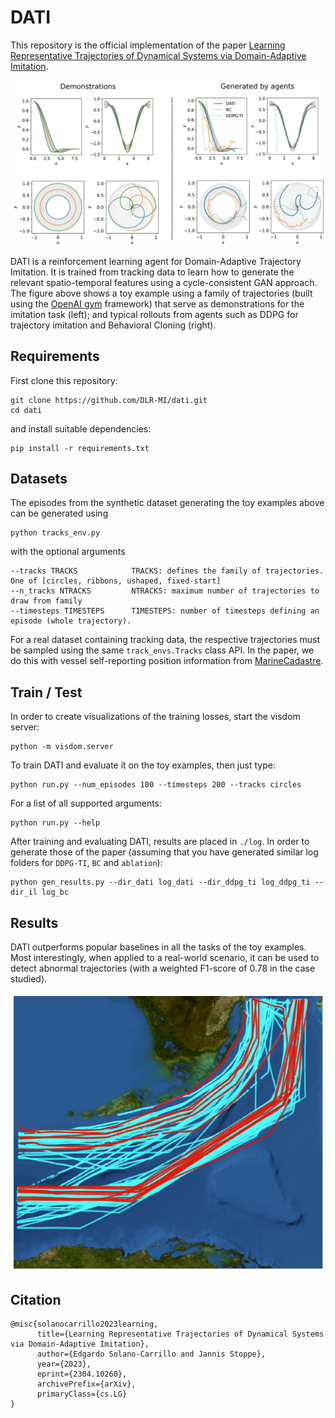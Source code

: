 # DATI
This repository is the official implementation of the paper [Learning Representative Trajectories of Dynamical Systems via Domain-Adaptive Imitation](https://arxiv.org/abs/2304.10260).

<img src='assets/tracks.png'> 

DATI is a reinforcement learning agent for Domain-Adaptive Trajectory Imitation. It is trained from tracking data to learn how to generate the relevant spatio-temporal features using a cycle-consistent GAN approach. The figure above shows a toy example using a family of trajectories (built using the [OpenAI gym](https://github.com/openai/gym) framework) that serve as demonstrations for the imitation task (left); and typical rollouts from agents such as DDPG for trajectory imitation and Behavioral Cloning (right).

## Requirements
First clone this repository:
```
git clone https://github.com/DLR-MI/dati.git
cd dati
```
and install suitable dependencies:
```
pip install -r requirements.txt
```

## Datasets
The episodes from the synthetic dataset generating the toy examples above can be generated using
```
python tracks_env.py
```
with the optional arguments

```commandline
--tracks TRACKS            TRACKS: defines the family of trajectories. One of [circles, ribbons, ushaped, fixed-start]
--n_tracks NTRACKS         NTRACKS: maximum number of trajectories to draw from family
--timesteps TIMESTEPS      TIMESTEPS: number of timesteps defining an episode (whole trajectory).
```
For a real dataset containing tracking data, the respective trajectories must be sampled using the same `track_envs.Tracks` class API. In the paper, we do this with vessel self-reporting position information from [MarineCadastre](https://marinecadastre.gov/AIS/).

## Train / Test
In order to create visualizations of the training losses, start the visdom server:
```
python -m visdom.server
```
To train DATI and evaluate it on the toy examples, then just type:
```
python run.py --num_episodes 100 --timesteps 200 --tracks circles
```
For a list of all supported arguments:
```
python run.py --help
```
After training and evaluating DATI, results are placed in `./log`. In order to generate those of the paper (assuming that you have generated similar log folders for `DDPG-TI`, `BC` and `ablation`):
```
python gen_results.py --dir_dati log_dati --dir_ddpg_ti log_ddpg_ti --dir_il log_bc
```

## Results
DATI outperforms popular baselines in all the tasks of the toy examples. Most interestingly, when applied to a real-world scenario, it can be used to detect abnormal trajectories (with a weighted F1-score of 0.78 in the case studied).

<img src='assets/abnormal.png'> 

## Citation

```
@misc{solanocarrillo2023learning,
      title={Learning Representative Trajectories of Dynamical Systems via Domain-Adaptive Imitation}, 
      author={Edgardo Solano-Carrillo and Jannis Stoppe},
      year={2023},
      eprint={2304.10260},
      archivePrefix={arXiv},
      primaryClass={cs.LG}
}
```